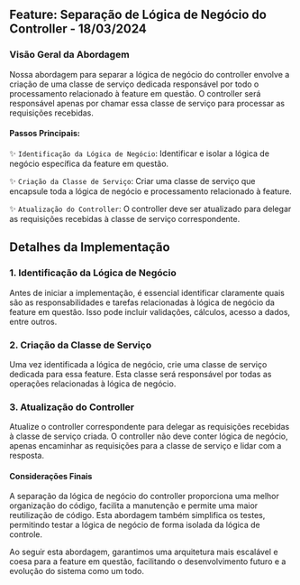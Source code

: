 ## Feature: Separação de Lógica de Negócio do Controller - 18/03/2024

### Visão Geral da Abordagem

Nossa abordagem para separar a lógica de negócio do controller envolve a criação de uma classe de serviço dedicada responsável por todo o processamento relacionado à feature em questão. O controller será responsável apenas por chamar essa classe de serviço para processar as requisições recebidas.


#### Passos Principais:

✨  `Identificação da Lógica de Negócio`: Identificar e isolar a lógica de negócio específica da feature em questão.

✨  `Criação da Classe de Serviço`: Criar uma classe de serviço que encapsule toda a lógica de negócio e processamento relacionado à feature.

✨  `Atualização do Controller`: O controller deve ser atualizado para delegar as requisições recebidas à classe de serviço correspondente.

## Detalhes da Implementação

### 1. Identificação da Lógica de Negócio
Antes de iniciar a implementação, é essencial identificar claramente quais são as responsabilidades e tarefas relacionadas à lógica de negócio da feature em questão. Isso pode incluir validações, cálculos, acesso a dados, entre outros.


### 2. Criação da Classe de Serviço
Uma vez identificada a lógica de negócio, crie uma classe de serviço dedicada para essa feature. Esta classe será responsável por todas as operações relacionadas à lógica de negócio.

### 3. Atualização do Controller
Atualize o controller correspondente para delegar as requisições recebidas à classe de serviço criada. O controller não deve conter lógica de negócio, apenas encaminhar as requisições para a classe de serviço e lidar com a resposta.

#### Considerações Finais
A separação da lógica de negócio do controller proporciona uma melhor organização do código, facilita a manutenção e permite uma maior reutilização de código. Esta abordagem também simplifica os testes, permitindo testar a lógica de negócio de forma isolada da lógica de controle.

Ao seguir esta abordagem, garantimos uma arquitetura mais escalável e coesa para a feature em questão, facilitando o desenvolvimento futuro e a evolução do sistema como um todo.